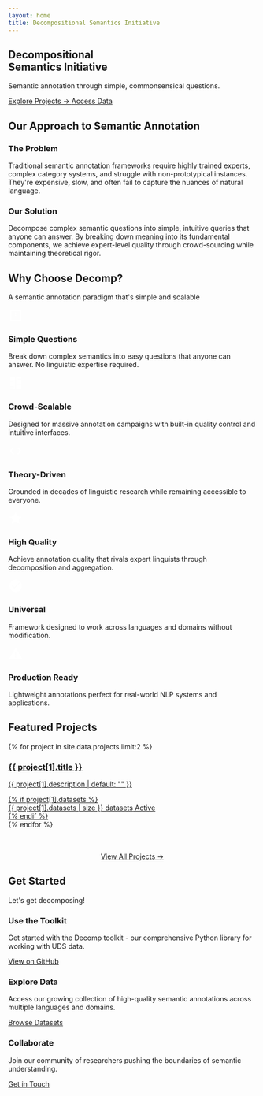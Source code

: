```yaml
---
layout: home
title: Decompositional Semantics Initiative
---
```


<section class="hero" id="home">
    <div class="floating-elements">
        <div class="float-elem"></div>
        <div class="float-elem"></div>
        <div class="float-elem"></div>
    </div>
    <div class="hero-content">
        <h1>
            <span class="gradient-text">Decompositional</span><br>
            Semantics Initiative
        </h1>
        <p class="hero-subtitle">
            Semantic annotation through simple, commonsensical questions.
        </p>
        <div class="cta-buttons">
            <a href="{{ '/projects/' | relative_url }}" class="btn btn-primary">
                Explore Projects →
            </a>
            <a href="{{ '/data/' | relative_url }}" class="btn btn-secondary">
                Access Data
            </a>
        </div>
    </div>
</section>

<section class="section" id="about">
    <div class="container">
        <div class="section-header">
            <h2><span class="gradient-text">Our Approach to Semantic Annotation</span></h2>
        </div>
        <div class="grid grid-2">
            <div class="fade-in">
                <h3>The Problem</h3>
                <p>Traditional semantic annotation frameworks require highly trained experts, complex category systems, and struggle with non-prototypical instances. They're expensive, slow, and often fail to capture the nuances of natural language.</p>
            </div>
            <div class="fade-in">
                <h3>Our Solution</h3>
                <p>Decompose complex semantic questions into simple, intuitive queries that anyone can answer. By breaking down meaning into its fundamental components, we achieve expert-level quality through crowd-sourcing while maintaining theoretical rigor.</p>
            </div>
        </div>
    </div>
</section>

<section class="section" id="features">
    <div class="container">
        <div class="section-header">
            <h2><span class="gradient-text">Why Choose Decomp?</span></h2>
            <p>A semantic annotation paradigm that's simple and scalable</p>
        </div>
        <div class="features-grid">
            <div class="feature-card fade-in">
                <div class="feature-icon">
                    <svg width="30" height="30" fill="white" viewBox="0 0 24 24">
                        <path d="M3 3h18v18H3V3zm16 16V5H5v14h14zM11 7h2v2h-2V7zm0 4h2v2h-2v-2zm0 4h2v2h-2v-2z"/>
                    </svg>
                </div>
                <h3>Simple Questions</h3>
                <p>Break down complex semantics into easy questions that anyone can answer. No linguistic expertise required.</p>
            </div>
            <div class="feature-card fade-in">
                <div class="feature-icon">
                    <svg width="30" height="30" fill="white" viewBox="0 0 24 24">
                        <path d="M13 3v18c0 .55.45 1 1 1h6c.55 0 1-.45 1-1v-4c0-.55-.45-1-1-1h-5v-2h5c.55 0 1-.45 1-1V8c0-.55-.45-1-1-1h-5V5h5c.55 0 1-.45 1-1V3c0-.55-.45-1-1-1h-6c-.55 0-1 .45-1 1zM3 3v4c0 .55.45 1 1 1h5v2H4c-.55 0-1 .45-1 1v5c0 .55.45 1 1 1h5v2H4c-.55 0-1 .45-1 1v1c0 .55.45 1 1 1h6c.55 0 1-.45 1-1V3c0-.55-.45-1-1-1H4c-.55 0-1 .45-1 1z"/>
                    </svg>
                </div>
                <h3>Crowd-Scalable</h3>
                <p>Designed for massive annotation campaigns with built-in quality control and intuitive interfaces.</p>
            </div>
            <div class="feature-card fade-in">
                <div class="feature-icon">
                    <svg width="30" height="30" fill="white" viewBox="0 0 24 24">
                        <path d="M9.4 16.6L4.8 12l4.6-4.6L8 6l-6 6 6 6 1.4-1.4zm5.2 0l4.6-4.6-4.6-4.6L16 6l6 6-6 6-1.4-1.4z"/>
                    </svg>
                </div>
                <h3>Theory-Driven</h3>
                <p>Grounded in decades of linguistic research while remaining accessible to everyone.</p>
            </div>
            <div class="feature-card fade-in">
                <div class="feature-icon">
                    <svg width="30" height="30" fill="white" viewBox="0 0 24 24">
                        <path d="M12 2l3.09 6.26L22 9.27l-5 4.87 1.18 6.88L12 17.77l-6.18 3.25L7 14.14 2 9.27l6.91-1.01L12 2z"/>
                    </svg>
                </div>
                <h3>High Quality</h3>
                <p>Achieve annotation quality that rivals expert linguists through decomposition and aggregation.</p>
            </div>
            <div class="feature-card fade-in">
                <div class="feature-icon">
                    <svg width="30" height="30" fill="white" viewBox="0 0 24 24">
                        <path d="M12 2C6.48 2 2 6.48 2 12s4.48 10 10 10 10-4.48 10-10S17.52 2 12 2zm-2 15l-5-5 1.41-1.41L10 14.17l7.59-7.59L19 8l-9 9z"/>
                    </svg>
                </div>
                <h3>Universal</h3>
                <p>Framework designed to work across languages and domains without modification.</p>
            </div>
            <div class="feature-card fade-in">
                <div class="feature-icon">
                    <svg width="30" height="30" fill="white" viewBox="0 0 24 24">
                        <path d="M1 21h22L12 2 1 21zm12-3h-2v-2h2v2zm0-4h-2v-4h2v4z"/>
                    </svg>
                </div>
                <h3>Production Ready</h3>
                <p>Lightweight annotations perfect for real-world NLP systems and applications.</p>
            </div>
        </div>
    </div>
</section>

<section class="section" id="projects-preview">
    <div class="container">
        <div class="section-header">
            <h2><span class="gradient-text">Featured Projects</span></h2>
        </div>
        <div class="projects-grid">
            {% for project in site.data.projects limit:2 %}
            <a href="{{ '/projects/' | append: project[1].url | relative_url }}" class="project-card fade-in">
                <div class="project-header">
                    <h3>{{ project[1].title }}</h3>
                </div>
                <div class="project-body">
                    <p>{{ project[1].description | default: "" }}</p>
                    {% if project[1].datasets %}
                    <div class="project-stats">
                        <span class="stat">{{ project[1].datasets | size }} datasets</span>
                        <span class="stat">Active</span>
                    </div>
                    {% endif %}
                </div>
            </a>
            {% endfor %}
        </div>
        <div style="text-align: center; margin-top: 3rem;">
            <a href="{{ '/projects/' | relative_url }}" class="btn btn-primary">View All Projects →</a>
        </div>
    </div>
</section>

<section class="section" id="get-started">
    <div class="container">
        <div class="section-header">
            <h2><span class="gradient-text">Get Started</span></h2>
            <p>Let's get decomposing!</p>
        </div>
        <div class="grid grid-3">
            <div class="card fade-in">
                <h3>Use the Toolkit</h3>
                <p>Get started with the Decomp toolkit - our comprehensive Python library for working with UDS data.</p>
                <a href="https://github.com/decompositional-semantics-initiative/decomp" class="btn btn-secondary">
                    View on GitHub
                </a>
            </div>
            <div class="card fade-in">
                <h3>Explore Data</h3>
                <p>Access our growing collection of high-quality semantic annotations across multiple languages and domains.</p>
                <a href="{{ '/data/' | relative_url }}" class="btn btn-secondary">
                    Browse Datasets
                </a>
            </div>
            <div class="card fade-in">
                <h3>Collaborate</h3>
                <p>Join our community of researchers pushing the boundaries of semantic understanding.</p>
                <a href="mailto:contact@decomp.io" class="btn btn-secondary">
                    Get in Touch
                </a>
            </div>
        </div>
    </div>
</section>

